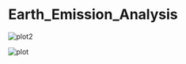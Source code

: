 # Earth_Emission_Analysis
![plot2](https://user-images.githubusercontent.com/121879300/232250841-b803b702-7615-4f16-9d38-30013e34e76b.png)

![plot](https://user-images.githubusercontent.com/121879300/232250857-82de8139-a6d1-4e8d-acd7-d899a8e19e2a.png)
